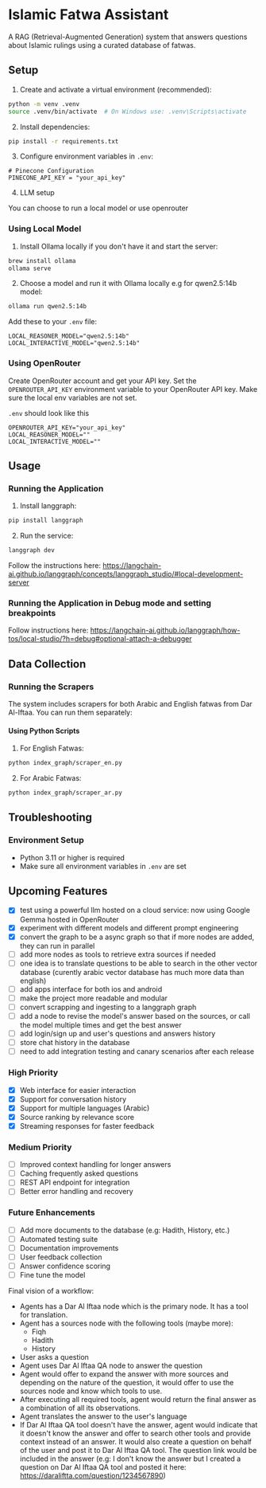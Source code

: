 # Islamic Fatwa Assistant

A RAG (Retrieval-Augmented Generation) system that answers questions about Islamic rulings using a curated database of fatwas.

## Setup
1. Create and activate a virtual environment (recommended):
```bash
python -m venv .venv
source .venv/bin/activate  # On Windows use: .venv\Scripts\activate
```

2. Install dependencies:
```bash
pip install -r requirements.txt
```

3. Configure environment variables in `.env`:
```env
# Pinecone Configuration
PINECONE_API_KEY = "your_api_key"
```

4. LLM setup

You can choose to run a local model or use openrouter
### Using Local Model
1. Install Ollama locally if you don't have it and start the server:

```bash
brew install ollama
ollama serve
```

2. Choose a model and run it with Ollama locally e.g for qwen2.5:14b model:

```bash
ollama run qwen2.5:14b
```

Add these to your `.env` file:
```
LOCAL_REASONER_MODEL="qwen2.5:14b"
LOCAL_INTERACTIVE_MODEL="qwen2.5:14b"
```

### Using OpenRouter

Create OpenRouter account and get your API key.
Set the `OPENROUTER_API_KEY` environment variable to your OpenRouter API key.
Make sure the local env variables are not set.

`.env` should look like this
```
OPENROUTER_API_KEY="your_api_key"
LOCAL_REASONER_MODEL=""
LOCAL_INTERACTIVE_MODEL=""
```

## Usage

### Running the Application

1. Install langgraph:

```bash
pip install langgraph
```
2. Run the service:
```bash
langgraph dev
```

Follow the instructions here: https://langchain-ai.github.io/langgraph/concepts/langgraph_studio/#local-development-server

### Running the Application in Debug mode and setting breakpoints

Follow instructions here: https://langchain-ai.github.io/langgraph/how-tos/local-studio/?h=debug#optional-attach-a-debugger

## Data Collection

### Running the Scrapers
The system includes scrapers for both Arabic and English fatwas from Dar Al-Iftaa. You can run them separately:

#### Using Python Scripts
1. For English Fatwas:
```bash
python index_graph/scraper_en.py
```

2. For Arabic Fatwas:
```bash
python index_graph/scraper_ar.py
```

## Troubleshooting

### Environment Setup
- Python 3.11 or higher is required
- Make sure all environment variables in `.env` are set

## Upcoming Features

- [x] test using a powerful llm hosted on a cloud service: now using Google Gemma hosted in OpenRouter
- [x] experiment with different models and different prompt engineering
- [x] convert the graph to be a async graph so that if more nodes are added, they can run in parallel
- [ ] add more nodes as tools to retrieve extra sources if needed
- [ ] one idea is to translate questions to be able to search in the other vector database (curently arabic vector database has much more data than english)
- [ ] add apps interface for both ios and android
- [ ] make the project more readable and modular
- [ ] convert scrapping and ingesting to a langgraph graph
- [ ] add a node to revise the model's answer based on the sources, or call the model multiple times and get the best answer
- [ ] add login/sign up and user's questions and answers history
- [ ] store chat history in the database
- [ ] need to add integration testing and canary scenarios after each release

### High Priority
- [x] Web interface for easier interaction
- [x] Support for conversation history
- [x] Support for multiple languages (Arabic)
- [x] Source ranking by relevance score
- [x] Streaming responses for faster feedback

### Medium Priority
- [ ] Improved context handling for longer answers
- [ ] Caching frequently asked questions
- [ ] REST API endpoint for integration
- [ ] Better error handling and recovery

### Future Enhancements
- [ ] Add more documents to the database (e.g: Hadith, History, etc.)
- [ ] Automated testing suite
- [ ] Documentation improvements
- [ ] User feedback collection
- [ ] Answer confidence scoring
- [ ] Fine tune the model

Final vision of a workflow:
- Agents has a Dar Al Iftaa node which is the primary node. It has a tool for translation.
- Agent has a sources node with the following tools (maybe more):
    - Fiqh
    - Hadith
    - History
- User asks a question
- Agent uses Dar Al Iftaa QA node to answer the question
- Agent would offer to expand the answer with more sources and depending on the nature of the question, it would offer to use the sources node and know which tools to use.
- After executing all required tools, agent would return the final answer as a combination of all its observations.
- Agent translates the answer to the user's language
- If Dar Al Iftaa QA tool doesn't have the answer, agent would indicate that it doesn't know the answer and offer to search other tools and provide context instead of an answer. It would also create a question on behalf of the user and post it to Dar Al Iftaa QA tool. The question link would be included in the answer (e.g: I don't know the answer but I created a question on Dar Al Iftaa QA tool and posted it here: https://daraliftta.com/question/1234567890)
